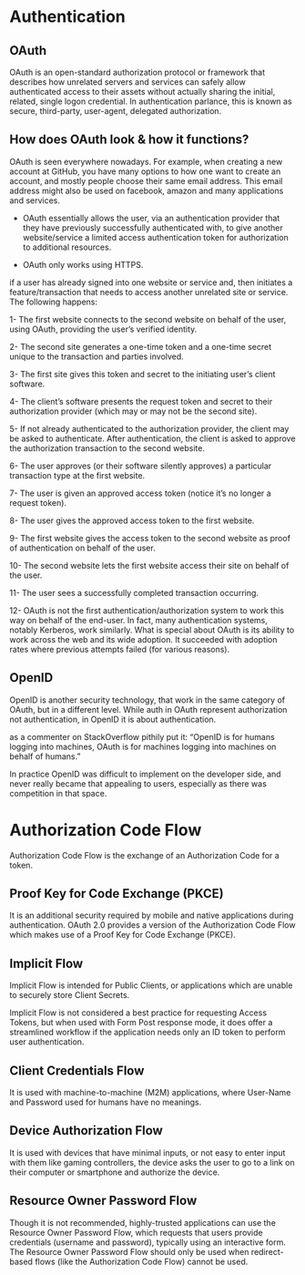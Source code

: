 # Authentication

## OAuth
OAuth is an open-standard authorization protocol or framework that describes how unrelated servers and services can safely allow authenticated access to their assets without actually sharing the initial, related, single logon credential. In authentication parlance, this is known as secure, third-party, user-agent, delegated authorization.

## How does OAuth look & how it functions?
OAuth is seen everywhere nowadays. For example, when creating a new account at GitHub, you have many options to how one want to create an account, and mostly people choose their same email address. This email address might also be used on facebook, amazon and many applications and services.

- OAuth essentially allows the user, via an authentication provider that they have previously successfully authenticated with, to give another website/service a limited access authentication token for authorization to additional resources.

- OAuth only works using HTTPS.

if a user has already signed into one website or service and, then initiates a feature/transaction that needs to access another unrelated site or service. The following happens:

1- The first website connects to the second website on behalf of the user, using OAuth, providing the user’s verified identity.

2- The second site generates a one-time token and a one-time secret unique to the transaction and parties involved.

3- The first site gives this token and secret to the initiating user’s client software.

4- The client’s software presents the request token and secret to their authorization provider (which may or may not be the second site).

5- If not already authenticated to the authorization provider, the client may be asked to authenticate. After authentication, the client is asked to approve the authorization transaction to the second website.

6- The user approves (or their software silently approves) a particular transaction type at the first website.

7- The user is given an approved access token (notice it’s no longer a request token).

8- The user gives the approved access token to the first website.

9- The first website gives the access token to the second website as proof of authentication on behalf of the user.

10- The second website lets the first website access their site on behalf of the user.

11- The user sees a successfully completed transaction occurring.

12- OAuth is not the first authentication/authorization system to work this way on behalf of the end-user. In fact, many authentication systems, notably Kerberos, work similarly. What is special about OAuth is its ability to work across the web and its wide adoption. It succeeded with adoption rates where previous attempts failed (for various reasons).

## OpenID
OpenID is another security technology, that work in the same category of OAuth, but in a different level. While auth in OAuth represent authorization not authentication, in OpenID it is about authentication.

as a commenter on StackOverflow pithily put it: “OpenID is for humans logging into machines, OAuth is for machines logging into machines on behalf of humans.”

In practice OpenID was difficult to implement on the developer side, and never really became that appealing to users, especially as there was competition in that space.

# Authorization Code Flow

Authorization Code Flow is the exchange of an Authorization Code for a token.

## Proof Key for Code Exchange (PKCE)

It is an additional security required by mobile and native applications during authentication. OAuth 2.0 provides a version of the Authorization Code Flow which makes use of a Proof Key for Code Exchange (PKCE).

## Implicit Flow

Implicit Flow is intended for Public Clients, or applications which are unable to securely store Client Secrets.

Implicit Flow is not considered a best practice for requesting Access Tokens, but when used with Form Post response mode, it does offer a streamlined workflow if the application needs only an ID token to perform user authentication.

## Client Credentials Flow

It is used with machine-to-machine (M2M) applications, where User-Name and Password used for humans have no meanings.

## Device Authorization Flow

It is used with devices that have minimal inputs, or not easy to enter input with them like gaming controllers, the device asks the user to go to a link on their computer or smartphone and authorize the device.

## Resource Owner Password Flow

Though it is not recommended, highly-trusted applications can use the Resource Owner Password Flow, which requests that users provide credentials (username and password), typically using an interactive form. The Resource Owner Password Flow should only be used when redirect-based flows (like the Authorization Code Flow) cannot be used.